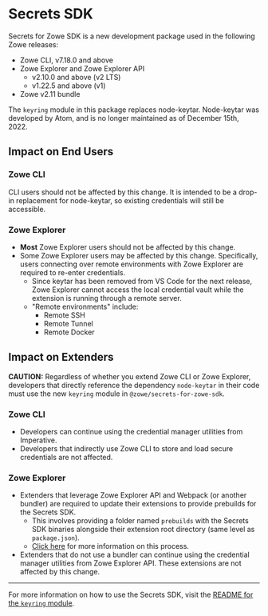 # Secrets SDK

Secrets for Zowe SDK is a new development package used in the following Zowe releases:
- Zowe CLI, v7.18.0 and above
- Zowe Explorer and Zowe Explorer API
    - v2.10.0 and above (v2 LTS)
    - v1.22.5 and above (v1)
- Zowe v2.11 bundle

The `keyring` module in this package replaces node-keytar. Node-keytar was developed by Atom, and is no longer maintained as of December 15th, 2022.

## Impact on End Users

### Zowe CLI

CLI users should not be affected by this change. It is intended to be a drop-in replacement for node-keytar, so existing credentials will still be accessible.

### Zowe Explorer

- **Most** Zowe Explorer users should not be affected by this change.
- Some Zowe Explorer users may be affected by this change. Specifically, users connecting over remote environments with Zowe Explorer are required to re-enter credentials. 
    - Since keytar has been removed from VS Code for the next release, Zowe Explorer cannot access the local credential vault while the extension is running through a remote server.
    - "Remote environments" include:
        - Remote SSH
        - Remote Tunnel
        - Remote Docker

## Impact on Extenders

**CAUTION:** Regardless of whether you extend Zowe CLI or Zowe Explorer, developers that directly reference the dependency `node-keytar` in their code must use the new `keyring` module in `@zowe/secrets-for-zowe-sdk`.

### Zowe CLI

- Developers can continue using the credential manager utilities from Imperative.
- Developers that indirectly use Zowe CLI to store and load secure credentials are not affected.

### Zowe Explorer

- Extenders that leverage Zowe Explorer API and Webpack (or another bundler) are required to update their extensions to provide prebuilds for the Secrets SDK. 
    - This involves providing a folder named `prebuilds` with the Secrets SDK binaries alongside their extension root directory (same level as `package.json`).
    - [Click here](https://github.com/zowe/zowe-cli/blob/master/packages/secrets/src/keyring/EXTENDERS.md#webpackingbundling-alongside-your-project) for more information on this process.
- Extenders that do not use a bundler can continue using the credential manager utilities from Zowe Explorer API. These extensions are not affected by this change.

---

For more information on how to use the Secrets SDK, visit the [README for the `keyring` module](/packages/secrets/src/keyring/README.md).